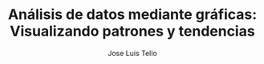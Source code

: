 ---
draft: false
title: "Análisis de datos mediante gráficas: Visualizando patrones y tendencias"
snippet: "Explora la importancia de las gráficas en el análisis de datos. Descubre cómo representar visualmente los datos para identificar patrones, tendencias y anomalías, lo que te permitirá obtener una comprensión más profunda y clara de la información contenida en ellos."
image: {
    src: "https://images.unsplash.com/photo-1504868584819-f8e8b4b6d7e3?ixlib=rb-4.0.3&ixid=M3wxMjA3fDB8MHxzZWFyY2h8MTR8fGdyYXBoc3xlbnwwfHwwfHx8MA%3D%3D&auto=format&fit=crop&w=500&q=60",
    alt: "Analisis de datos"
}
publishDate: "2023-01-02 13:00"
category: "Analisis de datos"
author: "Jose Luis Tello"
tags: [AI, Data, Visualizacion]
---